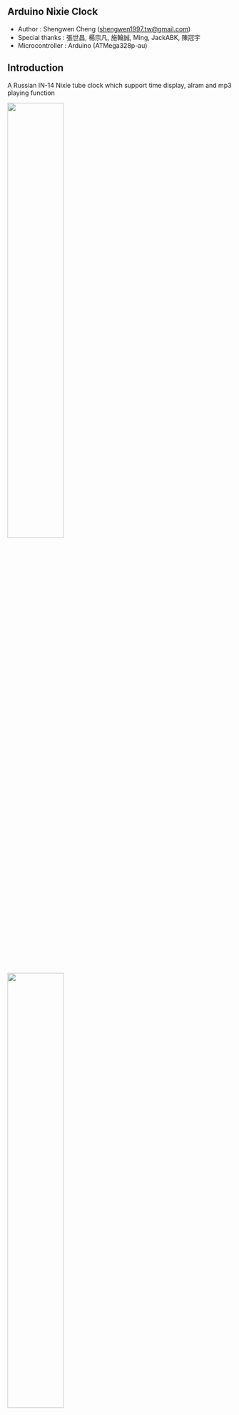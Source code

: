## Arduino Nixie Clock
* Author : Shengwen Cheng (shengwen1997.tw@gmail.com)
* Special thanks : 張世昌, 楊宗凡, 施翰誠, Ming, JackABK, 陳冠宇
* Microcontroller : Arduino (ATMega328p-au)

## Introduction

A Russian IN-14 Nixie tube clock which support time display, alram and mp3 playing function 

<img src="https://github.com/shengwen1997/nixie-clock/blob/master/material/demo2.jpg?raw=true" width="50%" height="50%">

<img src="https://github.com/shengwen1997/nixie-clock/blob/master/material/demo1.jpg?raw=true" width="50%" height="50%">

<img src="https://raw.githubusercontent.com/shengwen1997/Nixie-Clock/master/material/tube.jpg" width="324px" height="216px">

## Firmware dependencies

You must install the following arduino libraries before compiling the firmware (search the zip file in the project directory)

* DFPlayer driver (a modified version of AltSoftwareSerial)
* RTC and Time library

## Circuit files

The hardware was designed under Kicad 4, any previous version may not work properly.

## BOM
read the [BOM.md](https://github.com/shengwen1997/Nixie-Clock/blob/master/BOM.md) for detailed information
